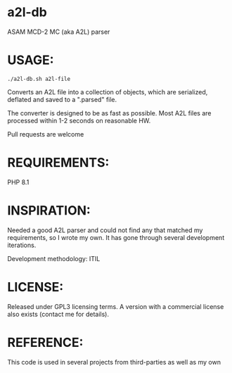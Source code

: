 # a2l-db
ASAM MCD-2 MC (aka A2L) parser

# USAGE: 
  `./a2l-db.sh a2l-file`
 
 Converts an A2L file into a collection of objects, which are serialized, deflated and saved to a ".parsed" file.
  
  The converter is designed to be as fast as possible. Most A2L files are processed within 1-2 seconds on reasonable HW.

  Pull requests are welcome

# REQUIREMENTS:
  PHP 8.1

# INSPIRATION:
  Needed a good A2L parser and could not find any that matched my requirements, so I wrote my own. It has gone through several development iterations. 

  Development methodology: ITIL 

# LICENSE:
  Released under GPL3 licensing terms. A version with a commercial license also exists (contact me for details).

# REFERENCE:
  This code is used in several projects from third-parties as well as my own
  
